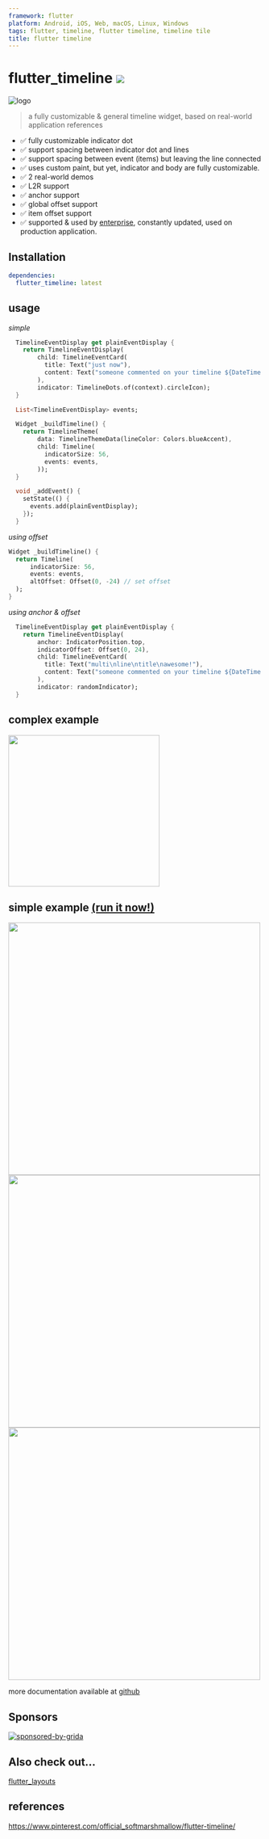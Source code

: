 ```yaml
---
framework: flutter
platform: Android, iOS, Web, macOS, Linux, Windows
tags: flutter, timeline, flutter timeline, timeline tile
title: flutter timeline
---
```


  <meta name="description" content="a fully customizable, ready to use flutter timeline widget">
  <meta name="title" content="flutter timeline widget">

# flutter_timeline [![](https://img.shields.io/badge/pub-latest-brightgreen)](https://pub.dev/packages/flutter_timeline)

![logo](docs/images/logo.png)

> a fully customizable & general timeline widget, based on real-world application references

- ✅ fully customizable indicator dot
- ✅ support spacing between indicator dot and lines
- ✅ support spacing between event (items) but leaving the line connected
- ✅ uses custom paint, but yet, indicator and body are fully customizable.
- ✅ 2 real-world demos
- ✅ L2R support
- ✅ anchor support
- ✅ global offset support
- ✅ item offset support
- ✅ supported & used by [enterprise](https://github.com/genoplan), constantly updated, used on production application.

## Installation

```yaml
dependencies:
  flutter_timeline: latest
```

## usage

_simple_

```dart
  TimelineEventDisplay get plainEventDisplay {
    return TimelineEventDisplay(
        child: TimelineEventCard(
          title: Text("just now"),
          content: Text("someone commented on your timeline ${DateTime.now()}"),
        ),
        indicator: TimelineDots.of(context).circleIcon);
  }

  List<TimelineEventDisplay> events;

  Widget _buildTimeline() {
    return TimelineTheme(
        data: TimelineThemeData(lineColor: Colors.blueAccent),
        child: Timeline(
          indicatorSize: 56,
          events: events,
        ));
  }

  void _addEvent() {
    setState(() {
      events.add(plainEventDisplay);
    });
  }
```

_using offset_

```dart
Widget _buildTimeline() {
  return Timeline(
      indicatorSize: 56,
      events: events,
      altOffset: Offset(0, -24) // set offset
  );
}
```

_using anchor & offset_

```dart
  TimelineEventDisplay get plainEventDisplay {
    return TimelineEventDisplay(
        anchor: IndicatorPosition.top,
        indicatorOffset: Offset(0, 24),
        child: TimelineEventCard(
          title: Text("multi\nline\ntitle\nawesome!"),
          content: Text("someone commented on your timeline ${DateTime.now()}"),
        ),
        indicator: randomIndicator);
  }
```

## complex example

<img src="docs/images/desk-ss-01.png" width="300"/>

## simple example [(run it now!)](https://softmarshmallow.github.io/flutter-timeline/)

<img src="docs/images/mac-ss.png" width="500"/>
<img src="docs/images/mac-ss-2.png" width="500"/>
<img src="docs/images/mac-ss-3.png" width="500"/>

more documentation available at [github](https://github.com/softmarshmallow/flutter-timeline)

## Sponsors


[![sponsored-by-grida](https://s3.us-west-1.amazonaws.com/brand.grida.co/badges-for-github/sponsored-by-grida-oss-program.png)](https://grida.co)


## Also check out...

[flutter_layouts](https://github.com/softmarshmallow/flutter-layouts)

## references

https://www.pinterest.com/official_softmarshmallow/flutter-timeline/
